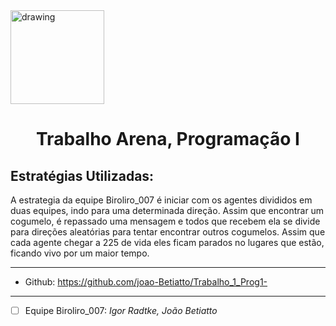 
<img src="https://media.gazetadopovo.com.br/2016/09/e0bd305ec4be169949daaa287d3c130c-gpLarge.jpg" alt="drawing" width="150"/> 


# <center>**Trabalho Arena, Programação I**</center>


## Estratégias Utilizadas: 

A estrategia da equipe Biroliro_007 é iniciar com os agentes divididos em duas equipes, indo para uma determinada direção. Assim que encontrar um cogumelo, é repassado uma mensagem e todos que recebem ela se divide para direções aleatórias para tentar encontrar outros cogumelos. Assim que cada agente chegar a 225 de vida eles ficam parados no lugares que estão, ficando vivo por um maior tempo. 


***
- Github: https://github.com/joao-Betiatto/Trabalho_1_Prog1-
***
 
- [ ] Equipe Biroliro_007: *Igor Radtke, João Betiatto*
